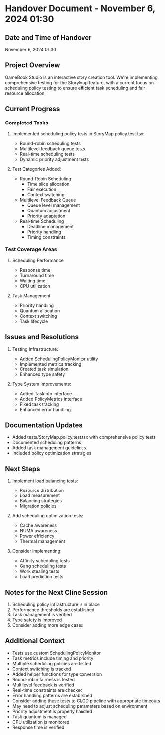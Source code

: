 # Handover Document - November 6, 2024 01:30

## Date and Time of Handover
November 6, 2024 01:30

## Project Overview
GameBook Studio is an interactive story creation tool. We're implementing comprehensive testing for the StoryMap feature, with a current focus on scheduling policy testing to ensure efficient task scheduling and fair resource allocation.

## Current Progress

### Completed Tasks
1. Implemented scheduling policy tests in StoryMap.policy.test.tsx:
   - Round-robin scheduling tests
   - Multilevel feedback queue tests
   - Real-time scheduling tests
   - Dynamic priority adjustment tests

2. Test Categories Added:
   - Round-Robin Scheduling
     * Time slice allocation
     * Fair execution
     * Context switching
   - Multilevel Feedback Queue
     * Queue level management
     * Quantum adjustment
     * Priority adaptation
   - Real-time Scheduling
     * Deadline management
     * Priority handling
     * Timing constraints

### Test Coverage Areas
1. Scheduling Performance
   - Response time
   - Turnaround time
   - Waiting time
   - CPU utilization

2. Task Management
   - Priority handling
   - Quantum allocation
   - Context switching
   - Task lifecycle

## Issues and Resolutions
1. Testing Infrastructure:
   - Added SchedulingPolicyMonitor utility
   - Implemented metrics tracking
   - Created task simulation
   - Enhanced type safety

2. Type System Improvements:
   - Added TaskInfo interface
   - Added PolicyMetrics interface
   - Fixed task tracking
   - Enhanced error handling

## Documentation Updates
- Added tests/StoryMap.policy.test.tsx with comprehensive policy tests
- Documented scheduling patterns
- Added task management guidelines
- Included policy optimization strategies

## Next Steps
1. Implement load balancing tests:
   - Resource distribution
   - Load measurement
   - Balancing strategies
   - Migration policies

2. Add scheduling optimization tests:
   - Cache awareness
   - NUMA awareness
   - Power efficiency
   - Thermal management

3. Consider implementing:
   - Affinity scheduling tests
   - Gang scheduling tests
   - Work stealing tests
   - Load prediction tests

## Notes for the Next Cline Session
1. Scheduling policy infrastructure is in place
2. Performance thresholds are established
3. Task management is verified
4. Type safety is improved
5. Consider adding more edge cases

## Additional Context
- Tests use custom SchedulingPolicyMonitor
- Task metrics include timing and priority
- Multiple scheduling policies are tested
- Context switching is tracked
- Added helper functions for type conversion
- Round-robin fairness is tested
- Multilevel feedback is verified
- Real-time constraints are checked
- Error handling patterns are established
- Consider adding these tests to CI/CD pipeline with appropriate timeouts
- May need to adjust scheduling parameters based on environment
- Priority adjustment is properly handled
- Task quantum is managed
- CPU utilization is monitored
- Response time is verified
